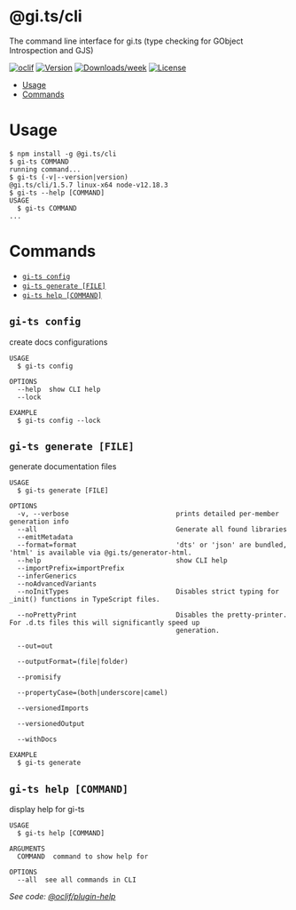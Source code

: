 @gi.ts/cli
==========

The command line interface for gi.ts (type checking for GObject Introspection and GJS)

[![oclif](https://img.shields.io/badge/cli-oclif-brightgreen.svg)](https://oclif.io)
[![Version](https://img.shields.io/npm/v/@gi.ts/cli.svg)](https://npmjs.org/package/@gi.ts/cli)
[![Downloads/week](https://img.shields.io/npm/dw/@gi.ts/cli.svg)](https://npmjs.org/package/@gi.ts/cli)
[![License](https://img.shields.io/npm/l/@gi.ts/cli.svg)](https://github.com/ewlsh/gi.ts/blob/master/package.json)

<!-- toc -->
* [Usage](#usage)
* [Commands](#commands)
<!-- tocstop -->
# Usage
<!-- usage -->
```sh-session
$ npm install -g @gi.ts/cli
$ gi-ts COMMAND
running command...
$ gi-ts (-v|--version|version)
@gi.ts/cli/1.5.7 linux-x64 node-v12.18.3
$ gi-ts --help [COMMAND]
USAGE
  $ gi-ts COMMAND
...
```
<!-- usagestop -->
# Commands
<!-- commands -->
* [`gi-ts config`](#gi-ts-config)
* [`gi-ts generate [FILE]`](#gi-ts-generate-file)
* [`gi-ts help [COMMAND]`](#gi-ts-help-command)

## `gi-ts config`

create docs configurations

```
USAGE
  $ gi-ts config

OPTIONS
  --help  show CLI help
  --lock

EXAMPLE
  $ gi-ts config --lock
```

## `gi-ts generate [FILE]`

generate documentation files

```
USAGE
  $ gi-ts generate [FILE]

OPTIONS
  -v, --verbose                           prints detailed per-member generation info
  --all                                   Generate all found libraries
  --emitMetadata
  --format=format                         'dts' or 'json' are bundled, 'html' is available via @gi.ts/generator-html.
  --help                                  show CLI help
  --importPrefix=importPrefix
  --inferGenerics
  --noAdvancedVariants
  --noInitTypes                           Disables strict typing for _init() functions in TypeScript files.

  --noPrettyPrint                         Disables the pretty-printer. For .d.ts files this will significantly speed up
                                          generation.

  --out=out

  --outputFormat=(file|folder)

  --promisify

  --propertyCase=(both|underscore|camel)

  --versionedImports

  --versionedOutput

  --withDocs

EXAMPLE
  $ gi-ts generate
```

## `gi-ts help [COMMAND]`

display help for gi-ts

```
USAGE
  $ gi-ts help [COMMAND]

ARGUMENTS
  COMMAND  command to show help for

OPTIONS
  --all  see all commands in CLI
```

_See code: [@oclif/plugin-help](https://github.com/oclif/plugin-help/blob/v3.2.0/src/commands/help.ts)_
<!-- commandsstop -->
